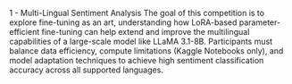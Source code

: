 1 - Multi-Lingual Sentiment Analysis
The goal of this competition is to explore fine-tuning as an art, understanding how LoRA-based parameter-efficient fine-tuning can help extend and improve the multilingual 
capabilities of a large-scale model like LLaMA 3.1-8B. Participants must balance data efficiency, compute limitations (Kaggle Notebooks only), and model adaptation 
techniques to achieve high sentiment classification accuracy across all supported languages. 
